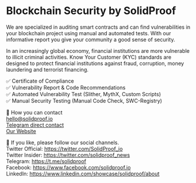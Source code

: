 # Blockchain Security by SolidProof

 We are specialized in auditing smart contracts and can find vulnerabilities in your blockchain project using manual and automated tests. With our informative report you give your community a good sense of security. 

In an increasingly global economy, financial institutions are more vulnerable to illicit criminal activities. Know Your Customer (KYC) standards are designed to protect financial institutions against fraud, corruption, money laundering and terrorist financing.


✅  Certificate of Compliance  
✅  Vulnerability Report & Code Recommendations  
✅  Automated Vulnerability Test (Slither, MythX, Custom Scripts)  
✅  Manual Security Testing (Manual Code Check, SWC-Registry)  


📱 How you can contact  
[hello@solidproof.io](mailto:hello@solidproof.io)  
[Telegram direct contact](http://t.me/solidproof_io)  
[Our Website](https://solidproof.io/)


🔔 If you like, please follow our social channels.  
Twitter Official: https://twitter.com/SolidProof_io  
Twitter Insider: https://twitter.com/solidproof_news  
Telegram: https://t.me/solidproof  
Facebook: https://www.facebook.com/solidproof.io  
LinkedIn: https://www.linkedin.com/showcase/solidproof/about  

